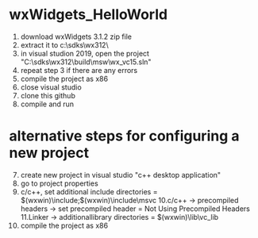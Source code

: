 # wxWidgets_HelloWorld


1. download wxWidgets 3.1.2 zip file
2. extract it to c:\sdks\wx312\
3. in visual studion 2019, open the project "C:\sdks\wx312\build\msw\wx_vc15.sln"
4. repeat step 3 if there are any errors
5. compile the project as x86
6. close visual studio
7. clone this github
8. compile and run


# alternative steps for configuring a new project


7. create new project in visual studio "c++ desktop application"
8. go to project properties
9. c/c++, set additional include directories = $(wxwin)\include;$(wxwin)\include\msvc
10.c/c++ -> precompiled headers -> set precompiled header = Not Using Precompiled Headers
11.Linker -> additionallibrary directories = $(wxwin)\lib\vc_lib
12. compile the project as x86
